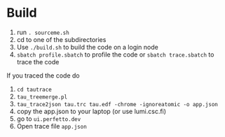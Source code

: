 # Build

1. run `. sourceme.sh`
2. cd to one of the subdirectories
3. Use `./build.sh` to build the code on a login node
4. `sbatch profile.sbatch` to profile the code or `sbatch trace.sbatch` to trace the code

If you traced the code do
1. `cd tautrace`
2. `tau_treemerge.pl`
3. `tau_trace2json tau.trc tau.edf -chrome -ignoreatomic -o app.json`
4. copy the app.json to your laptop (or use lumi.csc.fi)
5. go to `ui.perfetto.dev`
6. Open trace file `app.json`
